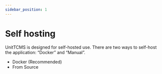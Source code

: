 ```yaml
---
sidebar_position: 1
---
```


# Self hosting

UnitTCMS is designed for self-hosted use. There are two ways to self-host the application: “Docker” and “Manual”.

- Docker (Recommended)
- From Source
